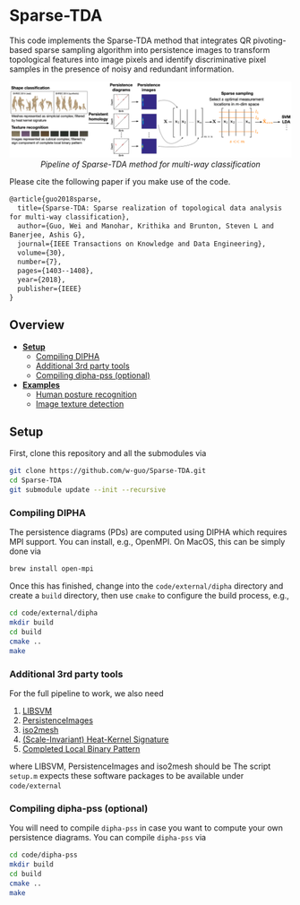 # Sparse-TDA

This code implements the Sparse-TDA method that integrates QR pivoting-based sparse sampling algorithm into persistence images to transform topological features into image pixels and identify discriminative pixel samples in the presence of noisy and redundant information. 

<p align="center">
    <img src="https://github.com/w-guo/Sparse-TDA/blob/master/Sparse_TDA_pipeline.png" width="640"> <br />
    <em> Pipeline of Sparse-TDA method for multi-way classification</em>
</p>

Please cite the following paper if you make use of the code.

```
@article{guo2018sparse,
  title={Sparse-TDA: Sparse realization of topological data analysis for multi-way classification},
  author={Guo, Wei and Manohar, Krithika and Brunton, Steven L and Banerjee, Ashis G},
  journal={IEEE Transactions on Knowledge and Data Engineering},
  volume={30},
  number={7},
  pages={1403--1408},
  year={2018},
  publisher={IEEE}
}
```

## Overview

- **[Setup](#installation)**
  - [Compiling DIPHA](#compiling-dipha)
  - [Additional 3rd party tools](#additional-3rd-party-tools)
  - [Compiling dipha-pss (optional)](#compiling-dipha-pss-(optional))
- **[Examples](#examples)**
  - [Human posture recognition](#human-posture-recognition)
  - [Image texture detection](#image-texture-detection)

## Setup

First, clone this repository and all the submodules via

```bash
git clone https://github.com/w-guo/Sparse-TDA.git
cd Sparse-TDA
git submodule update --init --recursive   
```

### Compiling DIPHA

The persistence diagrams (PDs) are computed using DIPHA which requires MPI support. You can install, e.g., OpenMPI. On MacOS, this can be simply done via

```bash
brew install open-mpi
```

Once this has finished, change into the ```code/external/dipha``` directory
and create a ```build``` directory, then use ```cmake``` to
configure the build process, e.g.,

```bash
cd code/external/dipha
mkdir build
cd build
cmake ..
make
```

### Additional 3rd party tools

For the full pipeline to work, we also need 

1. [LIBSVM](https://github.com/cjlin1/libsvm)
2. [PersistenceImages](https://github.com/w-guo/PersistenceImages/tree/322852ac4a6f401955cad7e41b5d31be2a114a5e)
3. [iso2mesh](https://github.com/fangq/iso2mesh)
4. [(Scale-Invariant) Heat-Kernel Signature](http://vision.mas.ecp.fr/Personnel/iasonas/code/sihks.zip)
5. [Completed Local Binary Pattern](http://www.comp.polyu.edu.hk/~cslzhang/code/CLBP.rar)
  
where LIBSVM, PersistenceImages and iso2mesh should be The script ```setup.m``` expects these software packages to be available under ```code/external``` 

### Compiling dipha-pss (optional)

You will need to compile ```dipha-pss``` in case you want to compute your own persistence diagrams. You can compile ```dipha-pss``` via

```bash
cd code/dipha-pss
mkdir build
cd build
cmake ..
make
```
